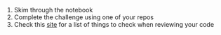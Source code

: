 1. Skim through the notebook
2. Complete the challenge using one of your repos
3. Check this [site](https://deepsource.io/blog/python-code-review-checklist/) for a list of things to check when reviewing your code